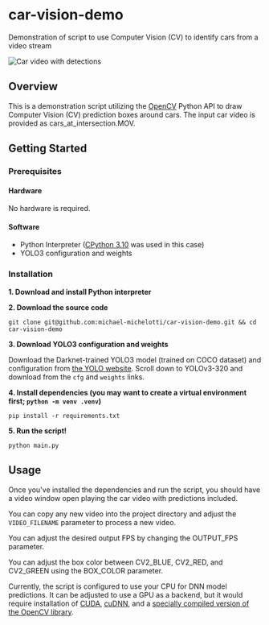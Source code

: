# car-vision-demo
Demonstration of script to use Computer Vision (CV) to identify cars from a video stream

![Car video with detections](https://github.com/michael-michelotti/car-vision-demo/blob/main/car_demo.gif)

## Overview
This is a demonstration script utilizing the [OpenCV](https://opencv.org/) Python API to draw Computer Vision (CV) prediction boxes around cars. The input car video is provided as cars_at_intersection.MOV. 

## Getting Started
### Prerequisites
#### Hardware
No hardware is required.
#### Software
- Python Interpreter ([CPython 3.10](https://www.python.org/downloads/release/python-3100/) was used in this case)
- YOLO3 configuration and weights
### Installation
__1. Download and install Python interpreter__

__2. Download the source code__
```
git clone git@github.com:michael-michelotti/car-vision-demo.git && cd car-vision-demo
```

__3. Download YOLO3 configuration and weights__

Download the Darknet-trained YOLO3 model (trained on COCO dataset) and configuration from [the YOLO website](https://pjreddie.com/darknet/yolo/). Scroll down to YOLOv3-320 and download from the `cfg` and `weights` links.

__4. Install dependencies (you may want to create a virtual environment first; `python -m venv .venv`)__
```
pip install -r requirements.txt
```

__5. Run the script!__
```
python main.py
```

## Usage
Once you've installed the dependencies and run the script, you should have a video window open playing the car video with predictions included.

You can copy any new video into the project directory and adjust the `VIDEO_FILENAME` parameter to process a new video.

You can adjust the desired output FPS by changing the OUTPUT_FPS parameter.

You can adjust the box color between CV2_BLUE, CV2_RED, and CV2_GREEN using the BOX_COLOR parameter.

Currently, the script is configured to use your CPU for DNN model predictions. It can be adjusted to use a GPU as a backend, but it would require installation of [CUDA](https://developer.nvidia.com/cuda-downloads), [cuDNN](https://developer.nvidia.com/cudnn-downloads), and a [specially compiled version of the OpenCV library](https://github.com/cudawarped/opencv-python-cuda-wheels/releases).
